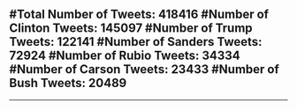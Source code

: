 #Total Number of Tweets: 418416 
#Number of Clinton Tweets: 145097
#Number of Trump Tweets: 122141
#Number of Sanders Tweets: 72924
#Number of Rubio Tweets: 34334
#Number of Carson Tweets: 23433
#Number of Bush Tweets: 20489
---
---

